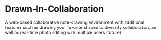 # Drawn-In-Collaboration
A web-based collaborative note-drawing environment with additional features such as drawing your favorite shapes to diversify collaboration, as well as real-time photo editing with multiple users (future)
